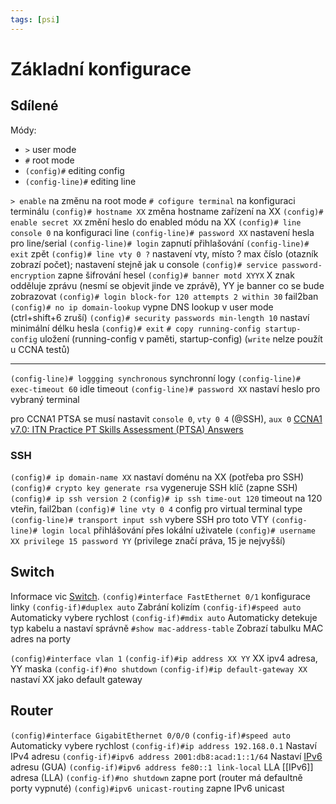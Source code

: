 ```yaml
---
tags: [psi]
---
```

# Základní konfigurace
## Sdílené
Módy:
- `>` user mode
- `#` root mode
- `(config)#` editing config
- `(config-line)#` editing line

`> enable` na změnu na root mode
`# cofigure terminal` na konfiguraci terminálu
`(config)# hostname XX` změna hostname zařízení na XX
`(config)# enable secret XX` změní heslo do enabled módu na XX
`(config)# line console 0` na konfiguraci line
`(config-line)# password XX` nastavení hesla pro line/serial
`(config-line)# login` zapnutí přihlašování
`(config-line)# exit` zpět
`(config)# line vty 0 ?` nastavení vty, místo ? max číslo (otazník zobrazí počet); nastavení stejně jak u console
`(config)# service password-encryption` zapne šifrování hesel
`(config)# banner motd XYYX` X znak odděluje zprávu (nesmí se objevit jinde ve zprávě), YY je banner co se bude zobrazovat
`(config)# login block-for 120 attempts 2 within 30` fail2ban
`(config)# no ip domain-lookup` vypne DNS lookup v user mode (ctrl+shift+6 zruší)
`(config)# security passwords min-length 10` nastaví minimální délku hesla
`(config)# exit`
`# copy running-config startup-config` uložení (running-config v paměti, startup-config)
(`write` nelze použít u CCNA testů)

---


`(config-line)# loggging synchronous` synchronní logy
`(config-line)# exec-timeout 60` idle timeout
`(config-line)# password XX` nastaví heslo pro vybraný terminal

pro CCNA1 PTSA se musí nastavit `console 0`, `vty 0 4` (@SSH), `aux 0`
[CCNA1 v7.0: ITN Practice PT Skills Assessment (PTSA) Answers](https://itexamanswers.net/ccna-1-v7-0-itn-practice-pt-skills-assessment-ptsa-answers.html)

### SSH

`(config)# ip domain-name XX` nastaví doménu na XX (potřeba pro SSH)
`(config)# crypto key generate rsa` vygeneruje SSH klíč (zapne SSH)
`(config)# ip ssh version 2`
`(config)# ip ssh time-out 120` timeout na 120 vteřin, fail2ban
`(config)# line vty 0 4` config pro virtual terminal type
`(config-line)# transport input ssh` vybere SSH pro toto VTY
`(config-line)# login local` přihlášování přes lokální uživatele
`(config)# username XX privilege 15 password YY` (privilege značí práva, 15 je nejvyšší)

## Switch
Informace vic [Switch](./Switch.md).
`(config)#interface FastEthernet 0/1` konfigurace linky 
`(config-if)#duplex auto` Zabrání kolizím
`(config-if)#speed auto` Automaticky vybere rychlost
`(config-if)#mdix auto` Automaticky detekuje typ kabelu a nastaví správně
`#show mac-address-table` Zobrazí tabulku MAC adres na porty

`(config)#interface vlan 1`
`(config-if)#ip address XX YY` XX ipv4 adresa, YY maska
`(config-if)#no shutdown`
`(config-if)#ip default-gateway XX` nastaví XX jako default gateway

## Router
`(config)#interface GigabitEthernet 0/0/0`
`(config-if)#speed auto` Automaticky vybere rychlost
`(config-if)#ip address 192.168.0.1` Nastaví IPv4 adresu
`(config-if)#ipv6 address 2001:db8:acad:1::1/64` Nastaví [IPv6](IPv6.md) adresu (GUA)
`(config-if)#ipv6 address fe80::1 link-local` LLA [[IPv6]] adresa (LLA)
`(config-if)#no shutdown` zapne port (router má defaultně porty vypnuté)
`(config)#ipv6 unicast-routing` zapne IPv6 unicast